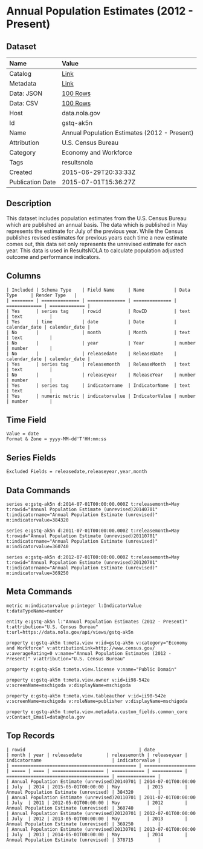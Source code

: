 # Annual Population Estimates (2012 - Present)

## Dataset

| Name | Value |
| :--- | :---- |
| Catalog | [Link](https://catalog.data.gov/dataset/annual-population-estimates-2012-present) |
| Metadata | [Link](https://data.nola.gov/api/views/gstq-ak5n) |
| Data: JSON | [100 Rows](https://data.nola.gov/api/views/gstq-ak5n/rows.json?max_rows=100) |
| Data: CSV | [100 Rows](https://data.nola.gov/api/views/gstq-ak5n/rows.csv?max_rows=100) |
| Host | data.nola.gov |
| Id | gstq-ak5n |
| Name | Annual Population Estimates (2012 - Present) |
| Attribution | U.S. Census Bureau |
| Category | Economy and Workforce |
| Tags | resultsnola |
| Created | 2015-06-29T20:33:33Z |
| Publication Date | 2015-07-01T15:36:27Z |

## Description

This dataset includes population estimates from the U.S. Census Bureau which are published an annual basis. The data which is published in May represents the estimate for July of the previous year. While the Census publishes revised estimates for previous years each time a new estimate comes out, this data set only represents the unrevised estimate for each year. This data is used in ResultsNOLA to calculate population adjusted outcome and performance indicators.

## Columns

```ls
| Included | Schema Type    | Field Name     | Name           | Data Type     | Render Type   |
| ======== | ============== | ============== | ============== | ============= | ============= |
| Yes      | series tag     | rowid          | RowID          | text          | text          |
| Yes      | time           | date           | Date           | calendar_date | calendar_date |
| No       |                | month          | Month          | text          | text          |
| No       |                | year           | Year           | number        | number        |
| No       |                | releasedate    | ReleaseDate    | calendar_date | calendar_date |
| Yes      | series tag     | releasemonth   | ReleaseMonth   | text          | text          |
| No       |                | releaseyear    | ReleaseYear    | number        | number        |
| Yes      | series tag     | indicatorname  | IndicatorName  | text          | text          |
| Yes      | numeric metric | indicatorvalue | IndicatorValue | number        | number        |
```

## Time Field

```ls
Value = date
Format & Zone = yyyy-MM-dd'T'HH:mm:ss
```

## Series Fields

```ls
Excluded Fields = releasedate,releaseyear,year,month
```

## Data Commands

```ls
series e:gstq-ak5n d:2014-07-01T00:00:00.000Z t:releasemonth=May t:rowid="Annual Population Estimate (unrevised)20140701" t:indicatorname="Annual Population Estimate (unrevised)" m:indicatorvalue=384320

series e:gstq-ak5n d:2011-07-01T00:00:00.000Z t:releasemonth=May t:rowid="Annual Population Estimate (unrevised)20110701" t:indicatorname="Annual Population Estimate (unrevised)" m:indicatorvalue=360740

series e:gstq-ak5n d:2012-07-01T00:00:00.000Z t:releasemonth=May t:rowid="Annual Population Estimate (unrevised)20120701" t:indicatorname="Annual Population Estimate (unrevised)" m:indicatorvalue=369250
```

## Meta Commands

```ls
metric m:indicatorvalue p:integer l:IndicatorValue t:dataTypeName=number

entity e:gstq-ak5n l:"Annual Population Estimates (2012 - Present)" t:attribution="U.S. Census Bureau" t:url=https://data.nola.gov/api/views/gstq-ak5n

property e:gstq-ak5n t:meta.view v:id=gstq-ak5n v:category="Economy and Workforce" v:attributionLink=http://www.census.gov/ v:averageRating=0 v:name="Annual Population Estimates (2012 - Present)" v:attribution="U.S. Census Bureau"

property e:gstq-ak5n t:meta.view.license v:name="Public Domain"

property e:gstq-ak5n t:meta.view.owner v:id=ii98-542e v:screenName=mschigoda v:displayName=mschigoda

property e:gstq-ak5n t:meta.view.tableauthor v:id=ii98-542e v:screenName=mschigoda v:roleName=publisher v:displayName=mschigoda

property e:gstq-ak5n t:meta.view.metadata.custom_fields.common_core v:Contact_Email=data@nola.gov
```

## Top Records

```ls
| rowid                                          | date                | month | year | releasedate         | releasemonth | releaseyear | indicatorname                          | indicatorvalue | 
| ============================================== | =================== | ===== | ==== | =================== | ============ | =========== | ====================================== | ============== | 
| Annual Population Estimate (unrevised)20140701 | 2014-07-01T00:00:00 | July  | 2014 | 2015-05-01T00:00:00 | May          | 2015        | Annual Population Estimate (unrevised) | 384320         | 
| Annual Population Estimate (unrevised)20110701 | 2011-07-01T00:00:00 | July  | 2011 | 2012-05-01T00:00:00 | May          | 2012        | Annual Population Estimate (unrevised) | 360740         | 
| Annual Population Estimate (unrevised)20120701 | 2012-07-01T00:00:00 | July  | 2012 | 2013-05-01T00:00:00 | May          | 2013        | Annual Population Estimate (unrevised) | 369250         | 
| Annual Population Estimate (unrevised)20130701 | 2013-07-01T00:00:00 | July  | 2013 | 2014-05-01T00:00:00 | May          | 2014        | Annual Population Estimate (unrevised) | 378715         | 
```